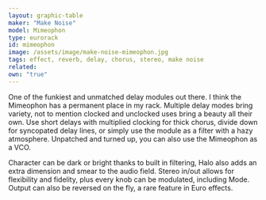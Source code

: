 ```yaml
---
layout: graphic-table
maker: "Make Noise"
model: Mimeophon
type: eurorack
id: mimeophon
image: /assets/image/make-noise-mimeophon.jpg
tags: effect, reverb, delay, chorus, stereo, make noise
related:
own: "true"
---
```

One of the funkiest and unmatched delay modules out there. I think the Mimeophon has a permanent place in my rack. Multiple delay modes bring variety, not to mention clocked and unclocked uses bring a beauty all their own. Use short delays with multiplied clocking for thick chorus, divide down for syncopated delay lines, or simply use the module as a filter with a hazy atmosphere. Unpatched and turned up, you can also use the Mimeophon as a VCO.

Character can be dark or bright thanks to built in filtering, Halo also adds an extra dimension and smear to the audio field. Stereo in/out allows for flexibility and fidelity, plus every knob can be modulated, including Mode. Output can also be reversed on the fly, a rare feature in Euro effects.